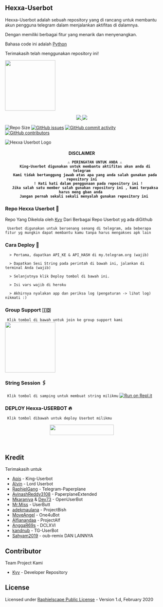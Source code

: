 ## Hexxa-Userbot

Hexxa-Userbot adalah sebuah repository yang di rancang untuk membantu akun pengguna telegram dalam menjalankan aktifitas di dalamnya.

Dengan memiliki berbagai fitur yang menarik dan menyenangkan.

Bahasa code ini adalah [Python](https://www.python.org/)

Terimakasih telah menggunakan repository ini!

<a href="https://t.me/Hexxa-Team/16"><img src="https://img.shields.io/badge/Tutorial%20Deploy%3F-Hexxa Userbot-blue?&style=flat-square?&logo=telegram" width=165px></a></p>


<p align="center">
  <a href="https://github.com/Hexxa-Team/Hexxa-Userbot/fork">
    <img src="https://img.shields.io/github/forks/Hexxa-Team/Hexxa-Userbot?label=Fork&style=social">
    
  </a>
  <a href="https://github.com/Hexxa-Team/Hexxa-Userbot">
    <img src="https://img.shields.io/github/stars/Hexxa-Team/Hexxa-Userbot?style=social">
  </a>
</p>

![Repo Size](https://img.shields.io/github/repo-size//Hexxa-Team/Hexxa-Userbot?&style=plastic&logo=github)
[![GitHub issues](https://img.shields.io/github/issues/apisuserbot/King-Userbot?&style=plastic&logo=github)](https://github.com/Hexxa-Team/Hexxa-Userbot/issues)
[![GitHub commit activity](https://img.shields.io/github/commit-activity/m/Hexxa-Team/Hexxa-Userbot?&style=plastic&logo=github)](https://github.com/Hexxa-Team/Hexxa-Userbot/graphs/commit-activity)
[![GitHub contributors](https://img.shields.io/github/contributors/Hexxa-Team/Hexxa-Userbot?&style=plastic&logo=github)](https://GitHub.com/Hexxa-Team/Hexxa-Userbot/graphs/contributors/)
<p align="center">

</p>

![Hexxa Userbot Logo](https://telegra.ph/file/21590402a77fec099dbe0.jpg)

</p>

<h4 align="center"> DISCLAIMER </p>

```
             ⚠️ PERINGATAN UNTUK ANDA ⚠️ ️
   King-Userbot digunakan untuk membantu aktifitas akun anda di telegram
   Kami tidak bertanggung jawab atas apa yang anda salah gunakan pada repository ini
      ! Hati hati dalam penggunaan pada repository ini !
   Jika salah satu member salah gunakan repository ini , kami terpaksa harus meng gban anda 
  Jangan pernah sekali sekali menyalah gunakan repository ini
```

### Repo Hexxa Userbot 🚀
Repo Yang Dikelola oleh [Kyy](https://t.me/sokapgblg) Dari Berbagai Repo Userbot yg ada diGithub 

`
Userbot digunakan untuk bersenang senang di telegram, ada beberapa fitur yg mungkin dapat membantu kamu tanpa harus mengakses apk lain`

### Cara Deploy 📝

```
  > Pertama, dapatkan API_KE & API_HASH di my.telegram.org (wajib)

  > Dapatkan Sesi String pada perintah di bawah ini, jalankan di terminal Anda (wajib)

  > Selanjutnya klik Deploy tombol di bawah ini.

  > Isi vars wajib di heroku

  > Akhirnya nyalakan app dan periksa log (pengaturan -> lihat log) nikmati :)
```

### Group Support 🇮🇩
`
Klik tombol di bawah untuk join ke group support kami`
   <a href="https://t.me/HexxaUserbotSupport"><img src="https://img.shields.io/badge/Grup%20Support%3F-Hexxa-green?&style=flat-square?&logo=telegram" width=165px></a></p>

### String Session 🖇
`
Klik tombol di samping untuk membuat string milikmu`
   [![Run on Repl.it](https://repl.it/badge/github/STARKGANG/friday)](https://replit.com/@apisuserbot/String-Session?v=1)

### <p align="left">DEPLOY Hexxa-USERBOT 🔥</p>
`
Klik tombol dibawah untuk deploy Userbot milikmu`

<p align="center"><a href="https://heroku.com/deploy?template=https://github.com/Hexxa-Team/Hexxa-Userbot/tree/Hexxa-Userbot"> <img src="https://img.shields.io/badge/Deploy%20Ke%20Heroku-black?style=flat&logo=heroku" width="210" height="34.45" /></a></p>

<br>
</p>

## Kredit
  Terimakasih untuk 

*   [Apis](https://github.com/king-Userbot) - King-Userbot
*   [Alvin](https://github.com/Zora24) - Lord Userbot
*   [RaphielGang](https://github.com/RaphielGang) - Telegram-Paperplane
*   [AvinashReddy3108](https://github.com/AvinashReddy3108) - PaperplaneExtended
*   [Mkaraniya](https://github.com/mkaraniya) & [Dev73](https://github.com/Devp73) - OpenUserBot
*   [Mr.Miss](https://github.com/keselekpermen69) - UserButt
*   [adekmaulana](https://github.com/adekmaulana) - ProjectBish
*   [MoveAngel](https://github.com/MoveAngel) - One4uBot
*   [Alfianandaa](https://github.com/alfianandaa/ProjectAlf) - ProjectAlf
*   [AnggaR69s](https://github.com/GengKapak/DCLXVI) - DCLXVI
*   [kandnub](https://github.com/kandnub) - TG-UserBot
*   [Sahyam2019](https://github.com/sahyam2019/oub-remix) - oub-remix 
DAN LAINNYA


## Contributor 
   Team Project Kami

*  [Kyy](https://github.com/Rifkiarisman) - Developer Repository

## License
Licensed under [Raphielscape Public License](https://github.com/apisuserbot/King-Userbot/blob/King-Userbot/LICENSE) - Version 1.d, February 2020

